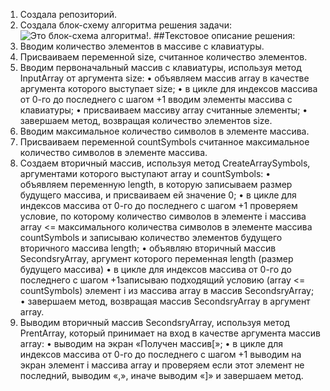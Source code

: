 1. Создала репозиторий.
2. Создала блок-схему алгоритма решения задачи: 
    ![Это блок-схема алгоритма!](Algoritm.jpg).
    ##Текстовое описание решения:
1.	Вводим количество элементов в массиве с клавиатуры.
2.	Присваиваем переменной size, считанное количество элементов.
3.	Вводим первоначальный массив с клавиатуры, используя метод InputArray от аргумента size:
•	объявляем массив array в качестве аргумента которого выступает size;
•	в цикле для индексов массива от 0-го до последнего с шагом +1 вводим элементы массива с клавиатуры;
•	присваиваем массиву array считанные элементы;
•	завершаем метод, возвращая количество элементов size.
4.	Вводим максимальное количество символов в элементе массива.
5.	Присваиваем переменной countSymbols считанное максимальное количество символов в элементе массива.
6.	Создаем вторичный массив, используя метод CreateArraySymbols, аргументами которого выступают array и countSymbols:
•	объявляем переменную length, в которую записываем размер будущего массива, и присваиваем ей значение 0;
•	в цикле для индексов массива от 0-го до последнего с шагом +1 проверяем условие, по которому количество символов в элементе i массива array <= максимального количества символов в элементе массива countSymbols и записываю количество элементов будущего вторичного массива length;
•	объявляю вторичный массив SecondsryArray, аргумент которого переменная length (размер будущего массива)
•	в цикле для индексов массива от 0-го до последнего с шагом +1записываю подходящий условию (array <= countSymbols) элемент i из массива array в массив SecondsryArray;
•	завершаем метод, возвращая массив SecondsryArray в аргумент array.
7.	Выводим вторичный массив SecondsryArray, используя метод PrentArray, который принимает на вход в качестве аргумента массив array:
•	 выводим на экран «Получен массив[»;
•	в цикле для индексов массива от 0-го до последнего с шагом +1 выводим на экран элемент i массива array и проверяем если этот элемент не последний, выводим «,», иначе выводим «]» и завершаем метод. 

